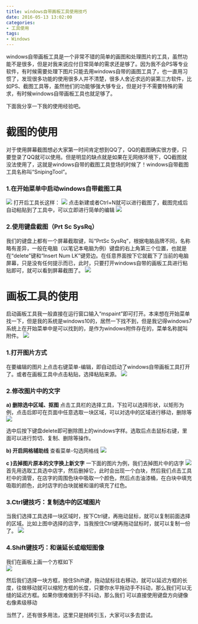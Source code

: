 ```yaml
---
title: windows自带画板工具使用技巧
date: 2016-05-13 13:02:00
categories:
- 工具使用
tags:
- Windows
---
```


windows自带画板工具是一个非常不错的简单的画图和处理图片的工具，虽然功能不是很多，但是对我来说应付日常简单的需求还是够了。因为我不会PS等专业软件，有时候需要处理下图片只能去用windows自带的画图工具了，也一直用习惯了，发现很多功能的使用很多人并不清楚，很多人舍近求远的装第三方软件，比如PS、截图工具等，虽然他们的功能够强大够专业，但是对于不需要特殊的需求，有时候windows自带画板工具也就足够了。
<!-- more -->
下面我分享一下我的使用经验吧。

截图的使用
==============================
对于使用屏幕截图想必大家第一时间肯定想到QQ了，QQ的截图确实很方便，只要登录了QQ就可以使用。但是明显的缺点就是如果在无网络环境下，QQ截图就没法使用了，这就是windows自带的截图工具登场的时候了！windows自带截图工具名称叫“SnipingTool”。

### 1.在开始菜单中启动windows自带截图工具
![](http://ww1.sinaimg.cn/large/006tNc79ly1g5d81fyt01j30il0cnwg5.jpg)
打开后工具长这样：
![](http://ww4.sinaimg.cn/large/006tNc79ly1g5d81mhrk7j30a002z748.jpg)
点击新建或者Ctrl+N就可以进行截图了，截图完成后自动粘贴到了工具中，可以立即进行简单的编辑
![](http://ww2.sinaimg.cn/large/006tNc79ly1g5d81ndqr9j30pi0eyaau.jpg)

### 2.使用键盘截图（Prt Sc SysRq）

我们的键盘上都有一个屏幕截取键，叫“PrtSc SysRq”，根据电脑品牌不同，名称略有差异，一般在电脑（以笔记本电脑为例）键盘的右上角第三个位置，也就是在“delete”键和“Insert Num LK”键旁边。在任意界面按下它就截下了当前的电脑屏幕，只是没有任何提示而已，此时，只要打开windows自带的画板工具进行粘贴即可，就可以看到屏幕截图了。
![](http://ww1.sinaimg.cn/large/006tNc79ly1g5d81p9n8ij30yg0e3wgy.jpg)

画板工具的使用
=========================
启动画板工具我一般直接在运行窗口输入“mspaint”即可打开。本来想在开始菜单找一下，但是我的系统是windows10的，居然一下找不到，但是我记得windows7系统上在开始菜单中是可以找到的，是作为windows附件存在的，菜单名称就叫附件。
![](http://ww1.sinaimg.cn/large/006tNc79ly1g5d81qnd6uj30cs08kdgf.jpg)

### 1.打开图片方式

在要编辑的图片上点击右键菜单-编辑，即自动启动了windows自带画板工具打开了。或者在画板工具中点击粘贴，选择粘贴来源。
![](http://ww1.sinaimg.cn/large/006tNc79ly1g5d81s7ji6j30hf08x3zs.jpg)

### 2.修改图片中的文字
**a) 删除选中区域、抠图**
点击工具栏的选择工具，下拉可以选择形状，以矩形为例，点击后即可在页面中任意选取一块区域，可以对选中的区域进行移动，删除等
![](http://ww2.sinaimg.cn/large/006tNc79ly1g5d81xcp8wj30oo08it9r.jpg)

选中后按下键盘delete即可删除图上的windows字样。选取后点击鼠标右键，里面可以进行剪切、复制、删除等操作。

**b) 开启网格辅助线**
查看菜单-勾选网格线
![](http://ww1.sinaimg.cn/large/006tNc79ly1g5d81ymvmxj30es07x3zx.jpg)

**c )去掉图片原本的文字换上新文字**
一下面的图片为例，我们去掉图片中的店字
![](http://ww4.sinaimg.cn/large/006tNc79ly1g5d81znfmaj30f608tgmh.jpg)
首先用选取工具选中店字，然后删掉它，此时会出现一个白块，然后我们点击工具栏中的滴管，在店字的周围色块中吸取一个颜色，然后点击油漆桶，在白块中填充吸取的颜色，此时店字的白块就被和谐的填充了红色。

### 3.Ctrl键技巧：复制选中的区域图片

当我们选择工具选择一块区域时，按下Ctrl键，再拖动鼠标，就可以复制前面选择的区域。比如上图中选择的店字，当我按住Ctrl键再拖动鼠标时，就可以复制一份了。
![](http://ww3.sinaimg.cn/large/006tNc79ly1g5d8210stzj30ez07rwfa.jpg)

### 4.Shift键技巧：和谐延长或缩短图像

我们在画板上画一个方框如下  
![](http://ww2.sinaimg.cn/large/006tNc79ly1g5d822iug8j30ij0a8t9z.jpg)

然后我们选择一块方框，按住Shift键，拖动鼠标往右移动，就可以延迟方框的长度，往做移动就可以缩短方框的长度，只要你水平拖动手不抖动，那么我们可以无缝的延迟方框。如果你很难做到手不抖动，那么我们 可以直接使用键盘方向键像右像素级移动

当然了，还有很多用法，这里只是抛砖引玉，大家可以多去尝试。